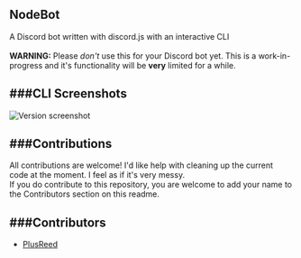 NodeBot
---
A Discord bot written with discord.js with an interactive CLI <br />
<br />
**WARNING:** Please _don't_ use this for your Discord bot yet. This is a work-in-progress and it's functionality will be **very** limited for a while.

###CLI Screenshots
---
![Version screenshot](http://i.imgur.com/tu5HRXs.png)

###Contributions
---
All contributions are welcome! I'd like help with cleaning up the current code at the moment. I feel as if it's very messy. <br />
If you do contribute to this repository, you are welcome to add your name to the Contributors section on this readme.

###Contributors
---
* [PlusReed](https://github.com/plusreed)
